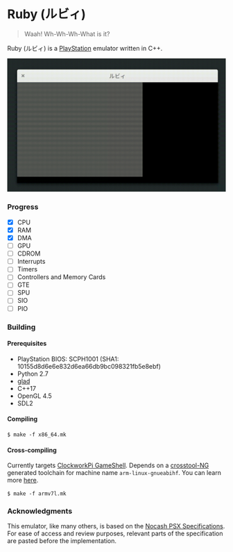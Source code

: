 # Ruby (ルビィ)

> Waah! Wh-Wh-Wh-What is it?

Ruby (ルビィ) is a [PlayStation](https://en.wikipedia.org/wiki/PlayStation_(console)) emulator written in C++.

![current_progress.gif](current_progress.gif)

### Progress

- [x] CPU
- [x] RAM
- [x] DMA
- [ ] GPU
- [ ] CDROM
- [ ] Interrupts
- [ ] Timers
- [ ] Controllers and Memory Cards
- [ ] GTE
- [ ] SPU
- [ ] SIO
- [ ] PIO

### Building

#### Prerequisites

- PlayStation BIOS: SCPH1001 (SHA1: 10155d8d6e6e832d6ea66db9bc098321fb5e8ebf)
- Python 2.7
- [glad](https://github.com/Dav1dde/glad)
- C++17
- OpenGL 4.5
- SDL2

#### Compiling

```
$ make -f x86_64.mk
```

#### Cross-compiling

Currently targets [ClockworkPi GameShell](https://www.clockworkpi.com/). Depends on a [crosstool-NG](http://crosstool-ng.github.io/) generated toolchain for machine name `arm-linux-gnueabihf`. You can learn more [here](https://github.com/Ruenzuo/gameshell-cross-compile).

```
$ make -f armv7l.mk
```

### Acknowledgments

This emulator, like many others, is based on the [Nocash PSX Specifications](http://problemkaputt.de/psx-spx.htm). For ease of access and review purposes, relevant parts of the specification are pasted before the implementation.
